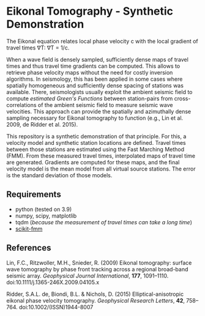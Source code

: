# Eikonal Tomography - Synthetic Demonstration

The Eikonal equation relates local phase velocity c with the local gradient of travel times ∇T: ∇T = 1/c.

When a wave field is densely sampled, sufficiently dense maps of travel times and thus travel time gradients can be computed. This allows to retrieve phase velocity maps without the need for costly inversion algorithms. In seismology, this has been applied in some cases where spatially homogeneous and sufficiently dense spacing of stations was available. There, seismologists usually exploit the ambient seismic field to compute *estimated Green's Functions* between station-pairs from cross-correlations of the ambient seismic field to measure seismic wave velocities. This approach can provide the spatially and azimuthally dense sampling necessary for Eikonal tomography to function (e.g., Lin et al. 2009, de Ridder et al. 2015).

This repository is a synthetic demonstration of that principle. For this, a velocity model and synthetic station locations are defined. Travel times between those stations are estimated using the Fast Marching Method (FMM). From these measured travel times, interpolated maps of travel time are generated. Gradients are computed for these maps, and the final velocity model is the mean model from all virtual source stations. The error is the standard deviation of those models.

## Requirements

* python (tested on 3.9)
* numpy, scipy, matplotlib
* tqdm (*because the measurement of travel times can take a long time*)
* [scikit-fmm](https://github.com/scikit-fmm/scikit-fmm)

## References

Lin, F.C., Ritzwoller, M.H., Snieder, R. (2009) Eikonal tomography: surface wave tomography by phase front tracking across a regional broad-band seismic array. <i>Geophysical Journal International</i>, <b>177</b>, 1091–1110. doi:10.1111/j.1365-246X.2009.04105.x

Ridder, S.A.L. de, Biondi, B.L. &#38; Nichols, D. (2015) Elliptical-anisotropic eikonal phase velocity tomography. <i>Geophysical Research Letters</i>, <b>42</b>, 758–764. doi:10.1002/(ISSN)1944-8007